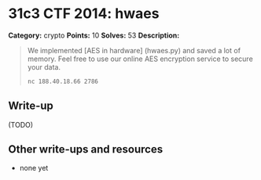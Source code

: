 # 31c3 CTF 2014: hwaes

**Category:** crypto
**Points:** 10
**Solves:** 53
**Description:**

> We implemented [AES in hardware] (hwaes.py) and saved a lot of memory. Feel free to use our online AES encryption service to secure your data.
>
> ```bash
> nc 188.40.18.66 2786
> ```

## Write-up

(TODO)

## Other write-ups and resources

* none yet

